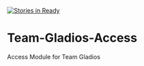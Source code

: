 [![Stories in Ready](https://badge.waffle.io/nellstephanj/Team-Gladios-Access.png?label=ready&title=Ready)](https://waffle.io/nellstephanj/Team-Gladios-Access)
# Team-Gladios-Access
Access Module for Team Gladios
